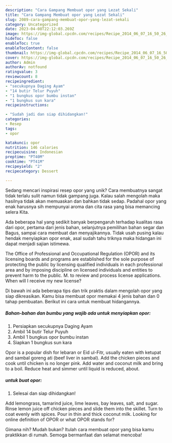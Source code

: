 ```yaml
---
description: "Cara Gampang Membuat opor yang Lezat Sekali"
title: "Cara Gampang Membuat opor yang Lezat Sekali"
slug: 2089-cara-gampang-membuat-opor-yang-lezat-sekali
category: Uncategorized
date: 2023-04-08T22:12:03.269Z
image: https://img-global.cpcdn.com/recipes/Recipe_2014_06_07_16_50_26_637_1fa6e8/680x482cq70/opor-foto-resep-utama.jpg
hideToc: false
enableToc: true
enableTocContent: false
thumbnail: https://img-global.cpcdn.com/recipes/Recipe_2014_06_07_16_50_26_637_1fa6e8/680x482cq70/opor-foto-resep-utama.jpg
cover: https://img-global.cpcdn.com/recipes/Recipe_2014_06_07_16_50_26_637_1fa6e8/680x482cq70/opor-foto-resep-utama.jpg
author: Admin
authorAv: notfound
ratingvalue: 3
reviewcount: 8
recipeingredient:
- "secukupnya Daging Ayam"
- "14 butir Telur Puyuh"
- "1 bungkus opor bumbu instan"
- "1 bungkus sun kara"
recipeinstructions:

- "Sudah jadi dan siap dihidangkan!"
categories:
- Resep
tags:
- opor

katakunci: opor 
nutrition: 146 calories
recipecuisine: Indonesian
preptime: "PT40M"
cooktime: "PT41M"
recipeyield: "2"
recipecategory: Dessert

---
```





Sedang mencari inspirasi resep opor yang unik? Cara membuatnya sangat tidak terlalu sulit namun tidak gampang juga. Kalau salah mengolah maka hasilnya tidak akan memuaskan dan bahkan tidak sedap. Padahal opor yang enak harusnya sih mempunyai aroma dan cita rasa yang bisa memancing selera Kita.





Ada beberapa hal yang sedikit banyak berpengaruh terhadap kualitas rasa dari opor, pertama dari jenis bahan, selanjutnya pemilihan bahan segar dan Bagus, sampai cara membuat dan menyajikannya. Tidak usah pusing kalau hendak menyiapkan opor enak,      asal sudah tahu triknya maka hidangan ini dapat menjadi sajian istimewa.














The Office of Professional and Occupational Regulation (OPOR) and its licensing boards and programs are established for the sole purpose of protecting the public by licensing qualified individuals in each professional area and by imposing discipline on licensed individuals and entities to prevent harm to the public. M. to review and process license applications. When will I receive my new license?






Di bawah ini ada beberapa tips dan trik praktis dalam mengolah opor yang siap dikreasikan. Kamu bisa membuat opor memakai 4 jenis bahan dan 0 tahap pembuatan. Berikut ini cara untuk membuat hidangannya.

<!--inarticleads1-->

##### Bahan-bahan dan bumbu yang wajib ada untuk menyiapkan opor:

1. Persiapkan secukupnya Daging Ayam
1. Ambil 14 butir Telur Puyuh
1. Ambil 1 bungkus opor bumbu instan
1. Siapkan 1 bungkus sun kara


Opor is a popular dish for lebaran or Eid ul-Fitr, usually eaten with ketupat and sambal goreng ati (beef liver in sambal). Add the chicken pieces and cook until chicken is no longer pink. Add water and coconut milk and bring to a boil. Reduce heat and simmer until liquid is reduced, about. 

<!--inarticleads2-->

#####  untuk buat opor:


1. Selesai dan siap dihidangkan!

Add lemongrass, tamarind juice, lime leaves, bay leaves, salt, and sugar. Rinse lemon juice off chicken pieces and slide them into the skillet. Turn to coat evenly with spices. Pour in thin and thick coconut milk. Looking for online definition of OPOR or what OPOR stands for? 

Gimana nih? Mudah bukan? Itulah cara membuat opor yang bisa kamu praktikkan di rumah. Semoga bermanfaat dan selamat mencoba!
